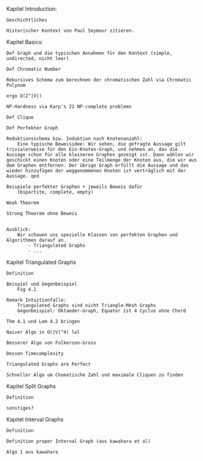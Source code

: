 Kapitel Introduction:

    Geschichtliches

    Historischer Kontext von Paul Seymour zitieren.

Kapitel Basics:

    Def Graph und die typischen Annahmen für den Kontext (simple, undirected, nicht leer)

    Def Chromatic Number

    Rekursives Schema zum berechnen der chromatischen Zahl via Chromatic Polynom

    ergo O(2^|V|)

    NP-Hardness via Karp's 21 NP-complete problems

    Def Clique

    Def Perfekter Graph

    Reduktionsschema bzw. Induktion nach Knotenanzahl:
        Eine typische Beweisidee: Wir sehen, die gefragte Aussage gilt trivialerweise für den Ein-Knoten-Graph, und nehmen an, das die Aussage schon für alle kleineren Graphen gezeigt ist. Dann wählen wir geschickt einen Knoten oder eine Teilmenge der Knoten aus, die wir aus dem Graphen entfernen. Der übrige Graph erfüllt die Aussage und das wieder hinzufügen der weggenommenen Knoten ist verträglich mit der Aussage. qed

    Beispiele perfekter Graphen + jeweils Beweis dafür
        (bipartite, complete, empty)

    Weak Theorem

    Strong Theorem ohne Beweis


    Ausblick:
        Wir schauen uns spezielle Klassen von perfekten Graphen und Algorithmen darauf an.
            - Triangulated Graphs
            - ...

Kapitel Triangulated Graphs

    Definition

    Beispiel und Gegenbeispiel
        Fig 4.1

    Remark Intuitionfalle:
        Triangulated Graphs sind nicht Triangle-Mesh Graphs
        Gegenbeispiel: Oktaeder-Graph, Equator ist 4 Cyclus ohne Chord

    Thm 4.1 und Lem 4.2 bringen

    Naiver Algo in O(|V|^4) lol

    Besserer Algo von Fulkerson-Gross

    Dessen Timecomplexity

    Triangulated Graphs are Perfect

    Schneller Algo um Chomatische Zahl und maximale Cliquen zu finden

Kapitel Split Graphs

    Definition

    sonstiges?

Kapitel Interval Graphs

    Definition

    Definition proper Interval Graph (aus kawahara et al)

    Algo 1 aus kawahara



